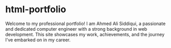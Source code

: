 # html-portfolio
Welcome to my professional portfolio! I am Ahmed Ali Siddiqui, a passionate and dedicated computer engineer with a strong background in web development. This site showcases my work, achievements, and the journey I've embarked on in my career. 
